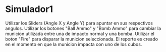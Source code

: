 # Simulador1
Utilizar los Sliders (Angle X y Angle Y) para apuntar en sus respectivos angulos.
Utilizar los botones "Ball Ammo" y "Bomb Ammo" para cambiar la municion utilizada entre una de impacto normal y una bomba.
Utilizar el boton "Fire" para disparar la municion seleccionada.
El reporte es creado en el momento en que la municion impacta con uno de los cubos.
